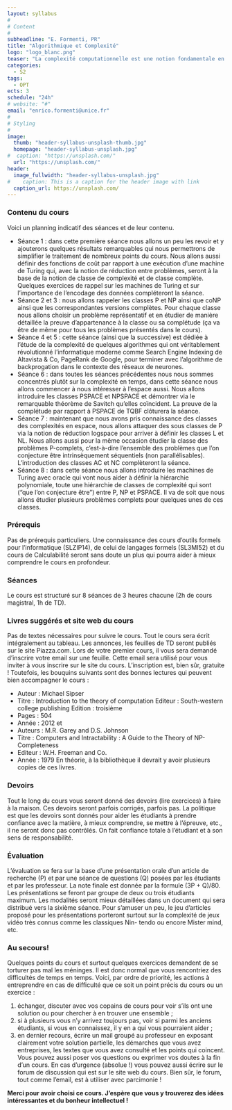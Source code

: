```yaml
---
layout: syllabus
#
# Content
#
subheadline: "E. Formenti, PR"
title: "Algorithmique et Complexité"
logo: "logo_blanc.png"
teaser: "La complexité computationnelle est une notion fondamentale en informatique qui essaye de comparer/classer les algorithmes par rapport à des fonctions de coût des ressources demandées par leur exécution (complète). La complexité d’un algorithme est donc une mesure de la qualité et comme toute mesure elle a besoin d’un système de référence. Les machines de Turing vont être notre principal système de référence."
categories:
  - S2
tags:
  - OPT
ects: 3
schedule: "24h"
# website: "#"
email: "enrico.formenti@unice.fr"
#
# Styling
#
image:
  thumb: "header-syllabus-unsplash-thumb.jpg"
  homepage: "header-syllabus-unsplash.jpg"
#  caption: "https://unsplash.com/"
  url: "https://unsplash.com/"
header:
  image_fullwidth: "header-syllabus-unsplash.jpg"
#    caption: This is a caption for the header image with link
  caption_url: https://unsplash.com/  
---
```


### Contenu du cours ###
Voici un planning indicatif des séances et de leur contenu.
 - Séance 1 : dans cette première séance nous allons un peu les revoir et y ajouterons quelques résultats remarquables qui nous permettrons de simplifier le traitement de nombreux points du cours. Nous allons aussi définir des fonctions de coût par rapport à une exécution d’une machine de Turing qui, avec la notion de réduction entre problèmes, seront à la base de la notion de classe de complexité et de classe complète. Quelques exercices de rappel sur les machines de Turing et sur l’importance de l’encodage des données compléteront la séance.
 - Séance 2 et 3 : nous allons rappeler les classes P et NP ainsi que coNP ainsi que les correspondantes versions complètes. Pour chaque classe nous allons choisir un problème représentatif et en étudier de manière détaillée la preuve d’appartenance à la classe ou sa complétude (ça va être de même pour tous les problèmes présentés dans le cours).
 - Séance 4 et 5 : cette séance (ainsi que la successive) est dédiée à l’étude de la complexité de quelques algorithmes qui ont véritablement révolutionné l’informatique moderne comme Search Engine Indexing de Altavista & Co, PageRank de Google, pour terminer avec l’algorithme de backprogation dans le contexte des réseaux de neurones.
 - Séance 6 : dans toutes les séances précédentes nous nous sommes concentrés plutôt sur la complexité en temps, dans cette séance nous allons commencer à nous intéresser à l’espace aussi. Nous allons introduire les classes PSPACE et NPSPACE et démontrer via le remarquable théorème de Savitch qu’elles coïncident. La preuve de la complétude par rapport à PSPACE de TQBF clôturera la séance.
 - Séance 7 : maintenant que nous avons pris connaissance des classes des complexités en espace, nous allons attaquer des sous classes de P via la notion de réduction logspace pour arriver à définir les classes L et NL. Nous allons aussi pour la même occasion étudier la classe des problèmes P-complets, c’est-à-dire l’ensemble des problèmes que l’on conjecture être intrinsèquement séquentiels (non parallélisables). L’introduction des classes AC et NC complèteront la séance.
 - Séance 8 : dans cette séance nous allons introduire les machines de Turing avec oracle qui vont nous aider à définir la hiérarchie polynomiale, toute une hiérarchie de classes de complexité qui sont (“que l’on conjecture être”) entre P, NP et PSPACE. Il va de soit que nous allons étudier plusieurs problèmes complets pour quelques unes de ces classes.

### Prérequis ###
Pas de prérequis particuliers. Une connaissance des cours d’outils formels pour l’informatique (SLZIP14), de celui de langages formels (SL3MI52) et du cours de Calculabilité seront sans doute un plus qui pourra aider à mieux comprendre le cours en profondeur.

### Séances ###
Le cours est structuré sur 8 séances de 3 heures chacune (2h de cours magistral, 1h de TD).

### Livres suggérés et site web du cours ###
Pas de textes nécessaires pour suivre le cours. Tout le cours sera écrit intégralement au tableau. Les annonces, les feuilles de TD seront publiés sur le site Piazza.com. Lors de votre premier cours, il vous sera demandé d’inscrire votre email sur une feuille. Cette email sera utilisé pour vous inviter à vous inscrire sur le site du cours. L’inscription est, bien sûr, gratuite !
Toutefois, les bouquins suivants sont des bonnes lectures qui peuvent bien accompagner le cours :
 - Auteur : Michael Sipser
 - Titre : Introduction to the theory of computation Editeur : South-western college publishing Edition : troisième
 - Pages : 504
 - Année : 2012
et
 - Auteurs : M.R. Garey and D.S. Johnson
 - Titre : Computers and Intractability : A Guide to the Theory of NP-Completeness
 - Editeur : W.H. Freeman and Co.
- Année : 1979
En théorie, à la bibliothèque il devrait y avoir plusieurs copies de ces livres.

### Devoirs ###
Tout le long du cours vous seront donné des devoirs (lire exercices) à faire à la maison. Ces devoirs seront parfois corrigés, parfois pas. La politique est que les devoirs sont donnés pour aider les étudiants à prendre confiance avec la matière, à mieux comprendre, se mettre à l’épreuve, etc., il ne seront donc pas contrôlés. On fait confiance totale à l’étudiant et à son sens de responsabilité.


### Évaluation ###
L’évaluation se fera sur la base d’une présentation orale d’un article de recherche (P) et par une séance de questions (Q) posées par les étudiants et par les professeur. La note finale est donnée par la formule (3P + Q)/80. Les présentations se feront par groupe de deux ou trois étudiants maximum. Les modalités seront mieux détaillées dans un document qui sera distribué vers la sixième séance. Pour s’amuser un peu, le jeu d’articles proposé pour les présentations porteront surtout sur la complexité de jeux vidéo très connus comme les classiques Nin- tendo ou encore Mister mind, etc.

### Au secours! ###
Quelques points du cours et surtout quelques exercices demandent de se torturer pas mal les méninges. Il est donc normal que vous rencontriez des difficultés de temps en temps. Voici, par ordre de priorité, les actions à entreprendre en cas de difficulté que ce soit un point précis du cours ou un exercice :
1. échanger, discuter avec vos copains de cours pour voir s’ils ont une solution ou pour chercher à en trouver une ensemble ;
2. si à plusieurs vous n’y arrivez toujours pas, voir si parmi les anciens étudiants, si vous en connaissez, il y en a qui vous pourraient aider ;
3. en dernier recours, écrire un mail groupé au professeur en exposant clairement votre solution partielle, les démarches que vous avez entreprises, les textes que vous avez consulté et les points qui coincent. Vous pouvez aussi poser vos questions ou exprimer vos doutes à la fin d’un cours.
En cas d’urgence (absolue !) vous pouvez aussi écrire sur le forum de discussion qui est sur le site web du cours. Bien sûr, le forum, tout comme l’email, est à utiliser avec parcimonie !

**Merci pour avoir choisi ce cours. J’espère que vous y trouverez des idées intéressantes et du bonheur intellectuel !**
